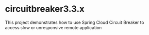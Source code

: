# circuitbreaker3.3.x
This project demonstrates how to use Spring Cloud Circuit Breaker to access slow or unresponsive remote application
